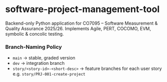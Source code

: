 # software-project-management-tool
Backend-only Python application for CO7095 – Software Measurement &amp; Quality Assurance 2025/26. Implements Agile, PERT, COCOMO, EVM, symbolic &amp; concolic testing.

### Branch-Naming Policy
- `main` → stable, graded version  
- `dev` → integration branch  
- `story/<story-id>-<short-desc>` → feature branches for each user story  
  e.g. `story/PRJ-001-create-project`
